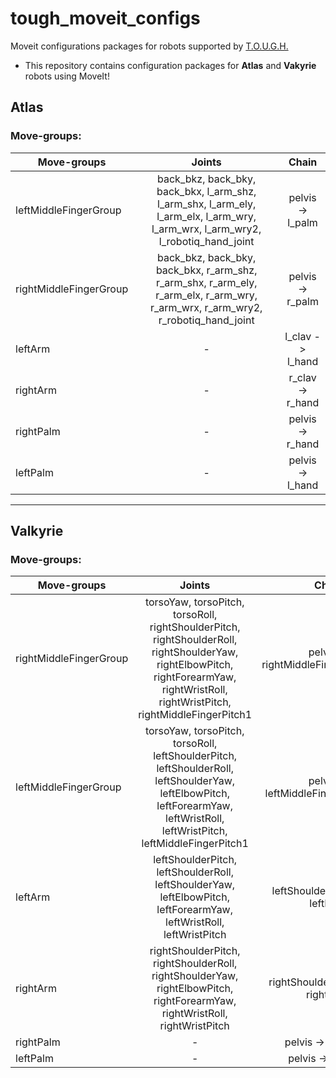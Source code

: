 # tough_moveit_configs
Moveit configurations packages for robots supported by [T.O.U.G.H.](https://github.com/WPI-Humanoid-Research-Lab/tough)

* This repository contains configuration packages for **Atlas** and **Vakyrie** robots using MoveIt!


## Atlas
### Move-groups: 
| Move-groups   | Joints        | Chain           |
| ------------- |:-------------:| :--------------:|
| leftMiddleFingerGroup     | back_bkz, back_bky, back_bkx, l_arm_shz, l_arm_shx, l_arm_ely, l_arm_elx, l_arm_wry, l_arm_wrx, l_arm_wry2, l_robotiq_hand_joint| pelvis -> l_palm|
| rightMiddleFingerGroup    | back_bkz, back_bky, back_bkx, r_arm_shz, r_arm_shx, r_arm_ely, r_arm_elx, r_arm_wry, r_arm_wrx, r_arm_wry2, r_robotiq_hand_joint| pelvis -> r_palm|
|  leftArm      |     -          | l_clav -> l_hand|
| rightArm      |     -          | r_clav -> r_hand|
| rightPalm     |     -          | pelvis -> r_hand|
| leftPalm      |     -          | pelvis -> l_hand|
___
## Valkyrie
### Move-groups:
| Move-groups   | Joints        | Chain           |
| ------------- |:-------------:| :--------------:|
| rightMiddleFingerGroup | torsoYaw, torsoPitch, torsoRoll, rightShoulderPitch, rightShoulderRoll, rightShoulderYaw, rightElbowPitch, rightForearmYaw, rightWristRoll, rightWristPitch, rightMiddleFingerPitch1 | pelvis -> rightMiddleFingerPitch1Link  |
| leftMiddleFingerGroup  | torsoYaw, torsoPitch, torsoRoll, leftShoulderPitch, leftShoulderRoll, leftShoulderYaw, leftElbowPitch, leftForearmYaw, leftWristRoll, leftWristPitch, leftMiddleFingerPitch1 | pelvis -> leftMiddleFingerPitch1Link  |
| leftArm                | leftShoulderPitch, leftShoulderRoll, leftShoulderYaw, leftElbowPitch, leftForearmYaw, leftWristRoll, leftWristPitch | leftShoulderPitchLink -> leftPalm |
| rightArm               | rightShoulderPitch, rightShoulderRoll, rightShoulderYaw, rightElbowPitch, rightForearmYaw, rightWristRoll, rightWristPitch  | rightShoulderPitchLink -> rightPalm |
| rightPalm              | -  | pelvis -> rightPalm |
| leftPalm               | -  | pelvis -> leftPalm  |
